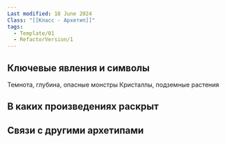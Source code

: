 ```yaml
---
Last modified: 18 June 2024
Class: "[[Класс - Архетип]]"
tags:
  - Template/01
  - RefactorVersion/1
---
```

## Ключевые явления и символы
Темнота, глубина, опасные монстры
Кристаллы, подземные растения

## В каких произведениях раскрыт

## Связи с другими архетипами
